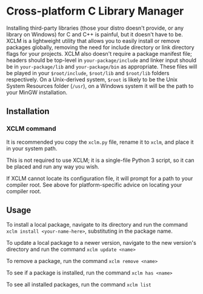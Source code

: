 # Cross-platform C Library Manager

Installing third-party libraries (those your distro doesn't provide, or any library on Windows) 
for C and C++ is painful, but it doesn't have to be. 
XCLM is a lightweight utility that allows you to easily install or remove packages 
globally, removing the need for include directory or link directory flags for your projects. 
XCLM also doesn't require a package manifest file; headers should be top-level in 
`your-package/include` and linker input should be in `your-package/lib` and `your-package/bin` 
as appropriate. These files will be played in your `$root/include`, `$root/lib` and 
`$root/lib` folders respectively. On a Unix-derived system, `$root` is likely to be the 
Unix System Resources folder (`/usr`), on a Windows system it will be the path to your MinGW installation.

## Installation

### XCLM command
It is recommended you copy the `xclm.py` file, rename it to `xclm`, and place it in your system path.

This is not required to use XCLM; it is a single-file Python 3 script, so it can be placed and run any way you wish.

If XCLM cannot locate its configuration file, it will prompt for a path to your compiler root. See above for platform-specific advice on locating your compiler root.

## Usage

To install a local package, navigate to its directory and run the command `xclm install <your-name-here>`, substituting in the package name.

To update a local package to a newer version, navigate to the new version's directory and run the command `xclm update <name>`

To remove a package, run the command `xclm remove <name>`

To see if a package is installed, run the command `xclm has <name>`

To see all installed packages, run the command `xclm list`
